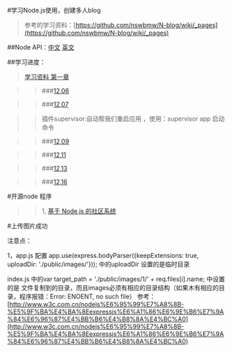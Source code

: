 

#学习Node.js使用，创建多人blog

>参考的学习资料：[https://github.com/nswbmw/N-blog/wiki/_pages](https://github.com/nswbmw/N-blog/wiki/_pages)

##Node API：[中文](http://nodeapi.ucdok.com/api/) [英文](http://nodejs.org/api/)

##学习进度：

>[学习资料 第一章](https://github.com/nswbmw/N-blog/wiki/%E7%AC%AC1%E7%AB%A0--Express-MongoDB-%E6%90%AD%E5%BB%BA%E5%A4%9A%E4%BA%BA%E5%8D%9A%E5%AE%A2)

>> ###[12,06](/md/12.06.md)

>> ###[12,07](/md/12.07.md)

>>插件supervisor:自动帮我们重启应用 ，使用：supervisor app 启动命令

>> ###[12,09](/md/12.09.md)

>> ###[12,11](/md/12.11.md)

>> ###[12,13](/md/12.13.md)

>> ###[12,16](/md/12.16.md)

#开源node 程序

>> 1, [基于 Node.js 的社区系统](https://github.com/heroicyang/nodediscuss)


#上传图片成功

注意点：

1，app.js 配置
app.use(express.bodyParser({keepExtensions: true, uploadDir: './public/images/'}));
中的uploadDir 设置的是临时目录

index.js 中的var target_path = './public/images/1/' + req.files[i].name; 中设置的是
文件复制到的目录，而且images必须有相应的目录结构（如果木有相应的目录，程序报错：Error: ENOENT, no such file）
参考：[http://www.w3c.com.cn/nodejs%E6%95%99%E7%A8%8B-%E5%9F%BA%E4%BA%8Eexpressjs%E6%A1%86%E6%9E%B6%E7%9A%84%E6%96%87%E4%BB%B6%E4%B8%8A%E4%BC%A0](http://www.w3c.com.cn/nodejs%E6%95%99%E7%A8%8B-%E5%9F%BA%E4%BA%8Eexpressjs%E6%A1%86%E6%9E%B6%E7%9A%84%E6%96%87%E4%BB%B6%E4%B8%8A%E4%BC%A0)



